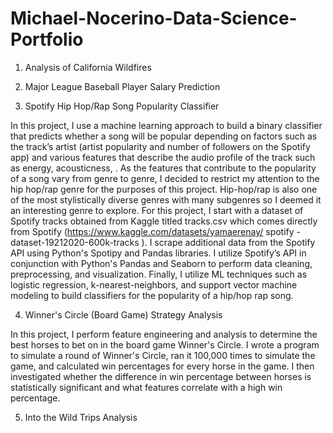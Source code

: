 # Michael-Nocerino-Data-Science-Portfolio

1. Analysis of California Wildfires



2. Major League Baseball Player Salary Prediction



3. Spotify Hip Hop/Rap Song Popularity Classifier

In this project, I use a machine learning approach to build a binary classifier that predicts whether a song will be popular depending on factors such as the track’s artist (artist popularity and number of followers on the Spotify app) and various features that describe the audio profile of the track such as energy, acousticness, . As the features that contribute to the popularity of a song vary from genre to genre, I decided to restrict my attention to the hip hop/rap genre for the purposes of this project. Hip-hop/rap is also one of the most stylistically diverse genres with many subgenres so I deemed it an interesting genre to explore. For this project, I start with a dataset of Spotify tracks obtained from Kaggle titled tracks.csv which comes directly from Spotify (https://www.kaggle.com/datasets/yamaerenay/ spotify -dataset-19212020-600k-tracks ). I scrape additional data from the Spotify API using Python's Spotipy and Pandas libraries. I utilize Spotify’s API in conjunction with Python's Pandas and Seaborn to perform data cleaning, preprocessing, and visualization. Finally, I utilize ML techniques such as logistic regression, k-nearest-neighbors, and support vector machine modeling to build classifiers for the popularity of a hip/hop rap song.


4. Winner's Circle (Board Game) Strategy Analysis

In this project, I perform feature engineering and analysis to determine the best horses to bet on in the board game Winner's Circle. I wrote a program to simulate a round of Winner's Circle, ran it 100,000 times to simulate the game, and calculated win percentages for every horse in the game. I then investigated whether the difference in win percentage between horses is statistically significant and what features correlate with a high win percentage. 


5. Into the Wild Trips Analysis
